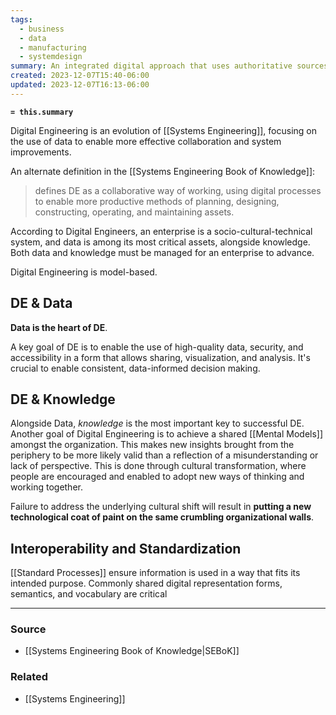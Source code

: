 ```yaml
---
tags:
  - business
  - data
  - manufacturing
  - systemdesign
summary: An integrated digital approach that uses authoritative sources of systems data and models as a continuum across disciplines to support lifecycle activities from concept through disposal (DoD, 2018)
created: 2023-12-07T15:40-06:00
updated: 2023-12-07T16:13-06:00
---
```

**`= this.summary`**

Digital Engineering is an evolution of [[Systems Engineering]], focusing on the use of data to enable more effective collaboration and system improvements.

An alternate definition in the [[Systems Engineering Book of Knowledge]]:

> defines DE as a collaborative way of working, using digital processes to enable more productive methods of planning, designing, constructing, operating, and maintaining assets.

According to Digital Engineers, an enterprise is a socio-cultural-technical system, and data is among its most critical assets, alongside knowledge. Both data and knowledge must be managed for an enterprise to advance.

Digital Engineering is model-based.

## DE & Data
**Data is the heart of DE**. 

A key goal of DE is to enable the use of high-quality data, security, and accessibility in a form that allows sharing, visualization, and analysis. It's crucial to enable consistent, data-informed decision making.

## DE & Knowledge

Alongside Data, *knowledge* is the most important key to successful DE. Another goal of Digital Engineering is to achieve a shared [[Mental Models]] amongst the organization. This makes new insights brought from the periphery to be more likely valid than a reflection of a misunderstanding or lack of perspective. This is done through cultural transformation, where people are encouraged and enabled to adopt new ways of thinking and working together. 

Failure to address the underlying cultural shift will result in **putting a new technological coat of paint on the same crumbling organizational walls**.


## Interoperability and Standardization

[[Standard Processes]] ensure information is used in a way that fits its intended purpose. Commonly shared digital representation forms, semantics, and vocabulary are critical 

---
### Source
- [[Systems Engineering Book of Knowledge|SEBoK]]

### Related
- [[Systems Engineering]]